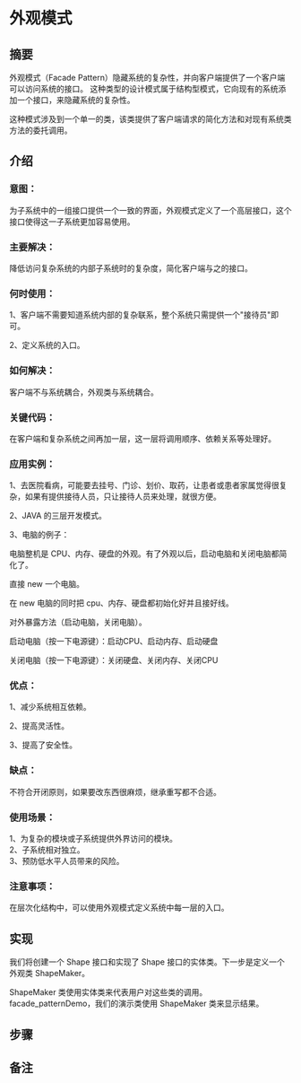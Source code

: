 # 外观模式

## 摘要
外观模式（Facade Pattern）隐藏系统的复杂性，并向客户端提供了一个客户端可以访问系统的接口。
这种类型的设计模式属于结构型模式，它向现有的系统添加一个接口，来隐藏系统的复杂性。

这种模式涉及到一个单一的类，该类提供了客户端请求的简化方法和对现有系统类方法的委托调用。

## 介绍
### 意图：
为子系统中的一组接口提供一个一致的界面，外观模式定义了一个高层接口，这个接口使得这一子系统更加容易使用。

### 主要解决：
降低访问复杂系统的内部子系统时的复杂度，简化客户端与之的接口。

### 何时使用：
 1、客户端不需要知道系统内部的复杂联系，整个系统只需提供一个"接待员"即可。
  
 2、定义系统的入口。

### 如何解决：
客户端不与系统耦合，外观类与系统耦合。

### 关键代码：
在客户端和复杂系统之间再加一层，这一层将调用顺序、依赖关系等处理好。

### 应用实例：
 1、去医院看病，可能要去挂号、门诊、划价、取药，让患者或患者家属觉得很复杂，如果有提供接待人员，只让接待人员来处理，就很方便。
      
 2、JAVA 的三层开发模式。
 
 3、电脑的例子：
 
 电脑整机是 CPU、内存、硬盘的外观。有了外观以后，启动电脑和关闭电脑都简化了。

 直接 new 一个电脑。
 
 在 new 电脑的同时把 cpu、内存、硬盘都初始化好并且接好线。
 
 对外暴露方法（启动电脑，关闭电脑）。
 
 启动电脑（按一下电源键）：启动CPU、启动内存、启动硬盘
 
 关闭电脑（按一下电源键）：关闭硬盘、关闭内存、关闭CPU

### 优点：
  1、减少系统相互依赖。
      
  2、提高灵活性。
       
  3、提高了安全性。   

### 缺点：
不符合开闭原则，如果要改东西很麻烦，继承重写都不合适。

### 使用场景：
 1、为复杂的模块或子系统提供外界访问的模块。        
 2、子系统相对独立。      
 3、预防低水平人员带来的风险。      

### 注意事项：
在层次化结构中，可以使用外观模式定义系统中每一层的入口。

## 实现
我们将创建一个 Shape 接口和实现了 Shape 接口的实体类。下一步是定义一个外观类 ShapeMaker。

ShapeMaker 类使用实体类来代表用户对这些类的调用。facade_patternDemo，我们的演示类使用 ShapeMaker 类来显示结果。


## 步骤
  
  
## 备注
  
  